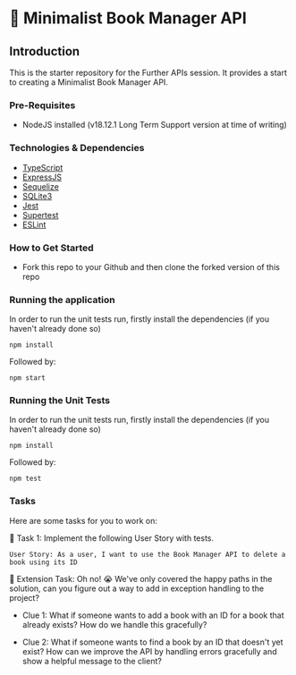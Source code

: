 # 📖 Minimalist Book Manager API

## Introduction

This is the starter repository for the Further APIs session. It provides a start to creating a Minimalist Book Manager API.

### Pre-Requisites

-   NodeJS installed (v18.12.1 Long Term Support version at time of writing)

### Technologies & Dependencies

-   [TypeScript](https://www.typescriptlang.org/)
-   [ExpressJS](https://expressjs.com/)
-   [Sequelize](https://sequelize.org/)
-   [SQLite3](https://www.npmjs.com/package/sqlite3)
-   [Jest](https://jestjs.io/)
-   [Supertest](https://www.npmjs.com/package/supertest)
-   [ESLint](https://eslint.org/)

### How to Get Started

-   Fork this repo to your Github and then clone the forked version of this repo

### Running the application

In order to run the unit tests run, firstly install the dependencies (if you haven't already done so)

```
npm install
```

Followed by:

```
npm start
```

### Running the Unit Tests

In order to run the unit tests run, firstly install the dependencies (if you haven't already done so)

```
npm install
```

Followed by:

```
npm test
```

### Tasks

Here are some tasks for you to work on:

📘 Task 1: Implement the following User Story with tests.

`User Story: As a user, I want to use the Book Manager API to delete a book using its ID`

📘 Extension Task: Oh no! 😭 We've only covered the happy paths in the solution, can you figure out a way
to add in exception handling to the project?

-   Clue 1: What if someone wants to add a book with an ID for a book that already exists? How do we handle this gracefully?

-   Clue 2: What if someone wants to find a book by an ID that doesn't yet exist?
    How can we improve the API by handling errors gracefully and show a helpful message to the client?
